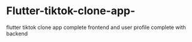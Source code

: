 # Flutter-tiktok-clone-app-
flutter tiktok clone app complete frontend and user profile complete with backend 
